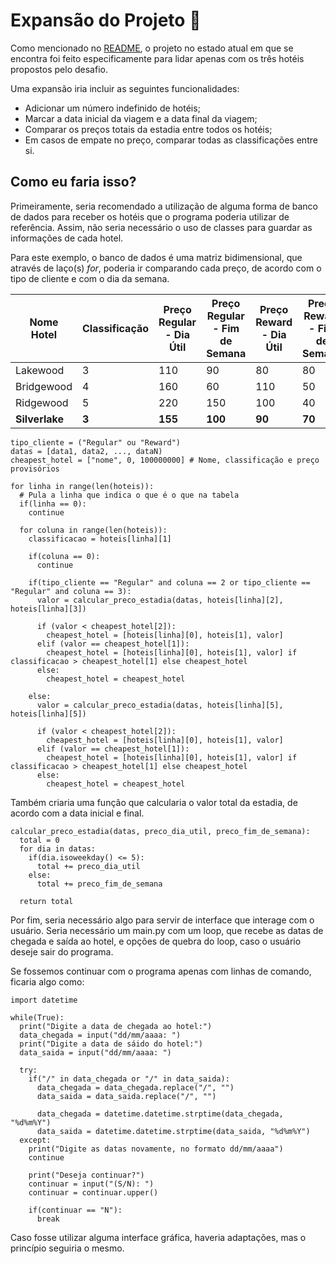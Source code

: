 # Expansão do Projeto 📂

Como mencionado no [README](README.md), o projeto no estado atual em que se encontra foi feito especificamente
para lidar apenas com os três hotéis propostos pelo desafio.

Uma expansão iria incluir as seguintes funcionalidades:

- Adicionar um número indefinido de hotéis;
- Marcar a data inicial da viagem e a data final da viagem;
- Comparar os preços totais da estadia entre todos os hotéis;
- Em casos de empate no preço, comparar todas as classificações entre si.

## Como eu faria isso?

Primeiramente, seria recomendado a utilização de alguma forma de banco de dados para receber
os hotéis que o programa poderia utilizar de referência. Assim, não seria necessário o uso de classes para
guardar as informações de cada hotel.

Para este exemplo, o banco de dados é uma matriz bidimensional, que através de laço(s) *for*, poderia ir
comparando cada preço, de acordo com o tipo de cliente e com o dia da semana.

| Nome Hotel   | Classificação | Preço Regular - Dia Útil | Preço Regular - Fim de Semana | Preço Reward - Dia Útil | Preço Reward - Fim de Semana |
|--------------|---------------|--------------------------|-------------------------------|-------------------------|------------------------------|
| Lakewood     |       3       |         110              |              90               |             80          |               80             |
| Bridgewood   |       4       |         160              |              60               |            110          |               50             |
| Ridgewood    |       5       |         220              |             150               |            100          |               40             |
|**Silverlake**|     **3**     |       **155**            |           **100**             |           **90**        |             **70**           |

```
tipo_cliente = ("Regular" ou "Reward")
datas = [data1, data2, ..., dataN)
cheapest_hotel = ["nome", 0, 100000000] # Nome, classificação e preço provisórios

for linha in range(len(hoteis)):
  # Pula a linha que indica o que é o que na tabela
  if(linha == 0):
    continue
  
  for coluna in range(len(hoteis)):
    classificacao = hoteis[linha][1]
    
    if(coluna == 0):
      continue
      
    if(tipo_cliente == "Regular" and coluna == 2 or tipo_cliente == "Regular" and coluna == 3):
      valor = calcular_preco_estadia(datas, hoteis[linha][2], hoteis[linha][3])
      
      if (valor < cheapest_hotel[2]):
        cheapest_hotel = [hoteis[linha][0], hoteis[1], valor]
      elif (valor == cheapest_hotel[1]):
        cheapest_hotel = [hoteis[linha][0], hoteis[1], valor] if classificacao > cheapest_hotel[1] else cheapest_hotel
      else:
        cheapest_hotel = cheapest_hotel
    
    else:
      valor = calcular_preco_estadia(datas, hoteis[linha][5], hoteis[linha][5])
      
      if (valor < cheapest_hotel[2]):
        cheapest_hotel = [hoteis[linha][0], hoteis[1], valor]
      elif (valor == cheapest_hotel[1]):
        cheapest_hotel = [hoteis[linha][0], hoteis[1], valor] if classificacao > cheapest_hotel[1] else cheapest_hotel
      else:
        cheapest_hotel = cheapest_hotel
```

Também criaria uma função que calcularia o valor total da estadia, de acordo com a data inicial e final.

```
calcular_preco_estadia(datas, preco_dia_util, preco_fim_de_semana):
  total = 0
  for dia in datas:
    if(dia.isoweekday() <= 5):
      total += preco_dia_util
    else:
      total += preco_fim_de_semana
  
  return total
```

Por fim, seria necessário algo para servir de interface que interage com o usuário.
Seria necessário um main.py com um loop, que recebe as datas de chegada e saída ao hotel, e opções de quebra do loop, caso o usuário deseje sair do programa.

Se fossemos continuar com o programa apenas com linhas de comando, ficaria algo como:
```
import datetime

while(True):
  print("Digite a data de chegada ao hotel:")
  data_chegada = input("dd/mm/aaaa: ")
  print("Digite a data de sáido do hotel:")
  data_saida = input("dd/mm/aaaa: ")
    
  try:
    if("/" in data_chegada or "/" in data_saida):
      data_chegada = data_chegada.replace("/", "")
      data_saida = data_saida.replace("/", "")
        
      data_chegada = datetime.datetime.strptime(data_chegada, "%d%m%Y")
      data_saida = datetime.datetime.strptime(data_saida, "%d%m%Y")
  except:
    print("Digite as datas novamente, no formato dd/mm/aaaa")
    continue
    
    print("Deseja continuar?")
    continuar = input("(S/N): ")
    continuar = continuar.upper()
    
    if(continuar == "N"):
  	  break
```

Caso fosse utilizar alguma interface gráfica, haveria adaptações, mas o princípio seguiria o mesmo.
